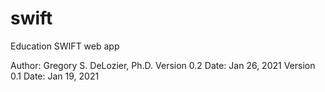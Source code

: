 # swift
Education SWIFT web app

Author: Gregory S. DeLozier, Ph.D.
Version 0.2 Date: Jan 26, 2021
Version 0.1 Date: Jan 19, 2021

